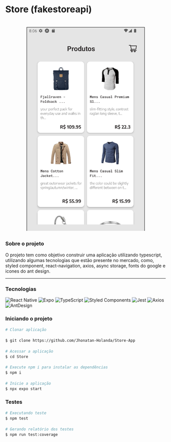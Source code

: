 # Store (fakestoreapi)
<h1 align="center">
   <img src="assets/cover-readme.png">
</h1>

### Sobre o projeto

O projeto tem como objetivo construir uma aplicação utilizando typescript, utilizando algumas tecnologias que estão presente no mercado, como, styled component, react-navigation, axios, async storage, fonts do google e icones do ant design.

---

### Tecnologias
<p>
<img alt="React Native" src="https://img.shields.io/badge/react%20-%2361DAFB.svg?&style=for-the-badge&logo=react&logoColor=white"/>
<img alt="Expo" src="https://img.shields.io/badge/expo%20-%23000020.svg?&style=for-the-badge&logo=expo&logoColor=white"/>
<img alt="TypeScript" src="https://img.shields.io/badge/typescript%20-%233178C6.svg?&style=for-the-badge&logo=typescript&logoColor=white"/>
<img alt="Styled Components" src="https://img.shields.io/badge/styledcomponents%20-%23DB7093.svg?&style=for-the-badge&logo=styledcomponents&logoColor=white"/>
<img alt="Jest" src="https://img.shields.io/badge/jest%20-%23C21325.svg?&style=for-the-badge&logo=jest&logoColor=white"/>
<img alt="Axios" src="https://img.shields.io/badge/axios%20-%235A29E4.svg?&style=for-the-badge&logo=axios&logoColor=white"/>
<img alt="AntDesign" src="https://img.shields.io/badge/antdesign%20-%230170FE.svg?&style=for-the-badge&logo=antdesign&logoColor=white"/>
</p>

### Iniciando o projeto

```bash
# Clonar aplicação

$ git clone https://github.com/Jhonatan-Holanda/Store-App

# Acessar a aplicação
$ cd Store

# Execute npm i para instalar as dependências
$ npm i

# Inicie a aplicação
$ npx expo start

```

### Testes

```bash
# Executando teste
$ npm test

# Gerando relatório dos testes
$ npm run test:coverage
```
